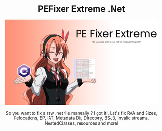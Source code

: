 <h1 align="center">PEFixer Extreme .Net</h1>


<img src="https://github.com/keowu/pefixerextremenet/blob/main/imgs/San.png?raw=true">

<p align="center"> So you want to fix a raw .net file manually ? I got it!, Let's fix RVA and Sizes, Relocations, EP, IAT, Metadata Dir, Directory, BSJB, Invalid streams, NestedClasses, resources and more! </p>
